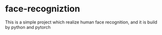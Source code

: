 # face-recogniztion
This is a simple project which realize human face recognition, and it is build by python and pytorch
